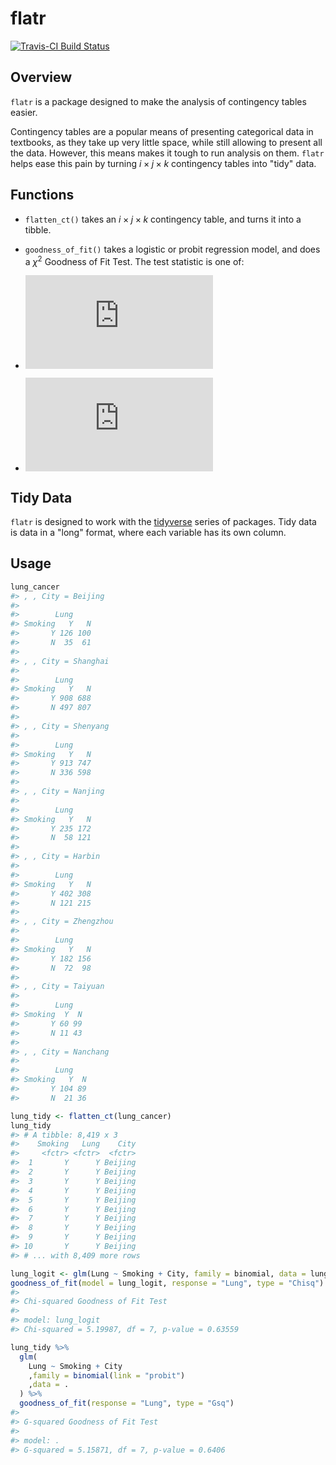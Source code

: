<!-- README.md is generated from README.Rmd. Please edit that file -->
flatr
=====

[![Travis-CI Build Status](https://travis-ci.org/EvilGRAHAM/flatr.svg?branch=master)](https://travis-ci.org/EvilGRAHAM/flatr)

Overview
--------

`flatr` is a package designed to make the analysis of contingency tables easier.

Contingency tables are a popular means of presenting categorical data in textbooks, as they take up very little space, while still allowing to present all the data. However, this means makes it tough to run analysis on them. `flatr` helps ease this pain by turning *i* × *j* × *k* contingency tables into "tidy" data.

Functions
---------

-   `flatten_ct()` takes an *i* × *j* × *k* contingency table, and turns it into a tibble.

-   `goodness_of_fit()` takes a logistic or probit regression model, and does a *χ*<sup>2</sup> Goodness of Fit Test. The test statistic is one of:

-   ![Chi Squared Equation](https://latex.codecogs.com/gif.latex?%5Cchi%5E%7B2%7D%20%3D%20%5Csum_%7B%5Cforall%20i%2Cj%7D%5Cfrac%7B%5Cleft%28%20O_%7Bi%2Cj%7D%20-%20E_%7Bi%2Cj%7D%20%5Cright%29%5E%7B2%7D%7D%7BE_%7Bi%2Cj%7D%7D)

-   ![G Squared Equation](https://latex.codecogs.com/gif.latex?G%5E%7B2%7D%20%3D%202%5Csum_%7B%5Cforall%20i%2Cj%7DO_%7Bi%2Ci%7D%20%5Cln%5Cleft%28%20%5Cfrac%7BO_%7Bi%2Ci%7D%7D%7BE_%7Bi%2Ci%7D%7D%20%5Cright%29)

Tidy Data
---------

`flatr` is designed to work with the [tidyverse](https://www.tidyverse.org/) series of packages. Tidy data is data in a "long" format, where each variable has its own column.

Usage
-----

``` r
lung_cancer
#> , , City = Beijing
#> 
#>        Lung
#> Smoking   Y   N
#>       Y 126 100
#>       N  35  61
#> 
#> , , City = Shanghai
#> 
#>        Lung
#> Smoking   Y   N
#>       Y 908 688
#>       N 497 807
#> 
#> , , City = Shenyang
#> 
#>        Lung
#> Smoking   Y   N
#>       Y 913 747
#>       N 336 598
#> 
#> , , City = Nanjing
#> 
#>        Lung
#> Smoking   Y   N
#>       Y 235 172
#>       N  58 121
#> 
#> , , City = Harbin
#> 
#>        Lung
#> Smoking   Y   N
#>       Y 402 308
#>       N 121 215
#> 
#> , , City = Zhengzhou
#> 
#>        Lung
#> Smoking   Y   N
#>       Y 182 156
#>       N  72  98
#> 
#> , , City = Taiyuan
#> 
#>        Lung
#> Smoking  Y  N
#>       Y 60 99
#>       N 11 43
#> 
#> , , City = Nanchang
#> 
#>        Lung
#> Smoking   Y  N
#>       Y 104 89
#>       N  21 36

lung_tidy <- flatten_ct(lung_cancer)
lung_tidy
#> # A tibble: 8,419 x 3
#>    Smoking   Lung    City
#>     <fctr> <fctr>  <fctr>
#>  1       Y      Y Beijing
#>  2       Y      Y Beijing
#>  3       Y      Y Beijing
#>  4       Y      Y Beijing
#>  5       Y      Y Beijing
#>  6       Y      Y Beijing
#>  7       Y      Y Beijing
#>  8       Y      Y Beijing
#>  9       Y      Y Beijing
#> 10       Y      Y Beijing
#> # ... with 8,409 more rows

lung_logit <- glm(Lung ~ Smoking + City, family = binomial, data = lung_tidy)
goodness_of_fit(model = lung_logit, response = "Lung", type = "Chisq")
#> 
#> Chi-squared Goodness of Fit Test 
#> 
#> model: lung_logit 
#> Chi-squared = 5.19987, df = 7, p-value = 0.63559

lung_tidy %>% 
  glm(
    Lung ~ Smoking + City
    ,family = binomial(link = "probit")
    ,data = .
  ) %>% 
  goodness_of_fit(response = "Lung", type = "Gsq")
#> 
#> G-squared Goodness of Fit Test 
#> 
#> model: . 
#> G-squared = 5.15871, df = 7, p-value = 0.6406
```
